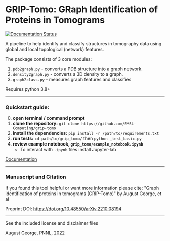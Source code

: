# GRIP-Tomo: GRaph Identification of Proteins in Tomograms

[![Documentation Status](https://readthedocs.org/projects/grip-tomo/badge/?version=latest)](https://grip-tomo.readthedocs.io/en/latest/?badge=latest)

A pipeline to help identify and classify structures in tomography data using global and local topological (network) features. 

The package consists of 3 core modules: 
1. `pdb2graph.py` - converts a PDB structure into a graph network. 
2. `density2graph.py` - converts a 3D density to a graph. 
3. `graph2class.py` - measures graph features and classifies

Requires python 3.8+

---

### Quickstart guide:

0. **open terminal / command prompt**
1. **clone the repository:** `git clone https://github.com/EMSL-Computing/grip-tomo`
2. **install the dependencies:** `pip install -r /path/to/requirements.txt`  
3. **run tests:** `cd path/to/grip_tomo/` then `python _test_basic.py`
4. **review example notebook, `grip_tomo/example_notebook.ipynb`**
    - To interact with `.ipynb` files install Jupyter-lab

[Documentation](https://grip-tomo.readthedocs.io/en/latest/)

---

### Manuscript and Citation

If you found this tool helpful or want more information please cite: "Graph identification of proteins in tomograms (GRIP-Tomo)" by August George, et al

Preprint DOI: https://doi.org/10.48550/arXiv.2210.08194


---

See the included license and disclaimer files

August George, PNNL, 2022

